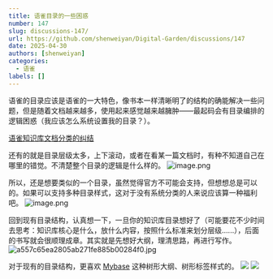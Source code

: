 ```yaml
---
title: 语雀目录的一些困惑
number: 147
slug: discussions-147/
url: https://github.com/shenweiyan/Digital-Garden/discussions/147
date: 2025-04-30
authors: [shenweiyan]
categories: 
  - 语雀
labels: []
---
```


语雀的目录应该是语雀的一大特色，像书本一样清晰明了的结构的确能解决一些问题，但是随着文档越来越多，使用起来感觉越来越臃肿——最起码会有目录编排的逻辑困惑（我应该怎么系统设置我的目录？）。

<!-- more -->

[语雀知识库文档分类的纠结](https://www.yuque.com/shenweiyan/mind/whnegc?view=doc_embed)

还有的就是目录层级太多，上下滚动，或者在看某一篇文档时，有种不知道自己在哪里的错觉。不清楚整个目录的逻辑是什么样的。
![image.png](https://shub.weiyan.tech/yuque/elog-notebook-img/FlqfKANn6DQsTEDdoTNQ21a76R8D.png)

所以，还是想要类似的一个目录，虽然觉得官方不可能会支持，但想想总是可以的。如果可以支持多种目录样式，这对于没有系统分类的人来说应该算一种福利吧。
![image.png](https://shub.weiyan.tech/yuque/elog-notebook-img/FuAD9wruzOFqtCy4QqXPuvxNSUxJ.png)

回到现有目录结构，认真想一下，一旦你的知识库目录想好了（可能要花不少时间去思考：知识库核心是什么，放什么内容，按照什么标准来划分层级......），后面的书写就会很顺理成章。其实就是先想好大纲，理清思路，再进行写作。
![a557c65ea2805ab271fe885b00284f0.jpg](https://shub.weiyan.tech/yuque/elog-notebook-img/FpQ3iwTyae-7t-zZOzpbeUcOhgY-.jpeg)

对于现有的目录结构，更喜欢 [Mybase](http://www.wjjsoft.com/mybase_cn.html) 这种树形大纲、树形标签样式的。
![](https://shub.weiyan.tech/yuque/elog-notebook-img/Foz3UT1eeeM40gp0KS4gw-oB7HmO.png)
![](https://shub.weiyan.tech/yuque/elog-notebook-img/Fot8QZF_MhgiUHR1ooyarNtdmzzw.jpeg)

<script src="https://giscus.app/client.js"
	data-repo="shenweiyan/Digital-Garden"
	data-repo-id="R_kgDOKgxWlg"
	data-mapping="number"
	data-term="147"
	data-reactions-enabled="1"
	data-emit-metadata="0"
	data-input-position="bottom"
	data-theme="light"
	data-lang="zh-CN"
	crossorigin="anonymous"
	async>
</script>
